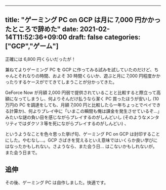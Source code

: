 
---
title: "ゲーミング PC on GCP は月に 7,000 円かかったところで辞めた"
date: 2021-02-14T11:52:36+09:00
draft: false
categories: ["GCP","ゲーム"]
---
           
正確には 6,800 円くらいだったが！

<!--more-->

兼ねてよりゲーミング PC を GCP に作ってみる試みを試していたのだけど、ちゃんとそれなりの時間、およそ 30 時間くらいか、遊ぶと月に 7,000 円程度かかったりするケースがでてきてしまうことが分かってきた。

GeForce Now が月額 2,000 円弱で提供されていることと比較すると際立って高額になってしまうし、何よりそんだけ払うなら潔く PC 買ったほうが安いし (10万円の PC を調達をしても、月額 7,000 円と比較したら一年ちょっとでペイできる計算か)、何よりプレイ中に「いまこの瞬間も俺は課金を発生させているぞ...」みたいな謎の負い目を感じながらプレイするのがしんどいし (そのようなメンタリティではダクソ３等を死にながらプレイするのがしんどい) 、

というようなことを色々思った挙げ句、ゲーミング PC on GCP は封印することにした。やむなし...。GCP さばきを覚えるといえ意味ではいくらか良い学びにはなったかもしれない。さようなら、また会う日... はこないかもしれないが。また会う日まで。

## 追伸

その後、ゲーミング PC は自作しました。快適です。



